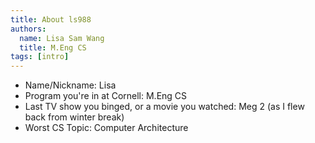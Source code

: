 ```yaml
---
title: About ls988
authors:
  name: Lisa Sam Wang
  title: M.Eng CS
tags: [intro]
---
```


- Name/Nickname: Lisa
- Program you're in at Cornell: M.Eng CS
- Last TV show you binged, or a movie you watched: Meg 2 (as I flew back from winter break)
- Worst CS Topic: Computer Architecture 
